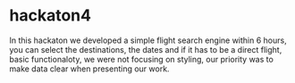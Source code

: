 # hackaton4
In this hackaton we developed a simple flight search engine within 6 hours, you can select the destinations, the dates and if it has to be a direct flight, basic functionaloty, we were not focusing on styling, our priority was to make data clear when presenting our work.

